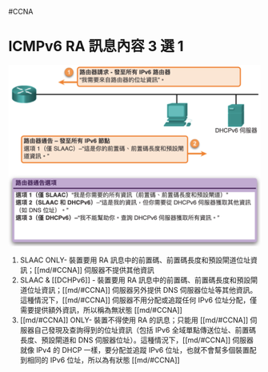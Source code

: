 #CCNA

#  ICMPv6 RA 訊息內容 3 選 1
![](../img/Pasted%20image%2020201104004008.png)
1. SLAAC ONLY- 裝置要用 RA 訊息中的前置碼、前置碼長度和預設閘道位址資訊；[[md/#CCNA]] 伺服器不提供其他資訊
2. SLAAC & [[DCHPv6]] - 裝置要用 RA 訊息中的前置碼、前置碼長度和預設閘道位址資訊；[[md/#CCNA]] 伺服器另外提供 DNS 伺服器位址等其他資訊。這種情況下，[[md/#CCNA]] 伺服器不用分配或追蹤任何 IPv6 位址分配，僅需要提供額外資訊，所以稱為無狀態 [[md/#CCNA]]
3. [[md/#CCNA]] ONLY- 裝置不得使用 RA 的訊息；只能用 [[md/#CCNA]] 伺服器自己發現及查詢得到的位址資訊（包括 IPv6 全域單點傳送位址、前置碼長度、預設閘道和 DNS 伺服器位址）。這種情況下，[[md/#CCNA]] 伺服器就像 IPv4 的 DHCP 一樣，要分配並追蹤 IPv6 位址，也就不會幫多個裝置配到相同的 IPv6 位址，所以為有狀態 [[md/#CCNA]]